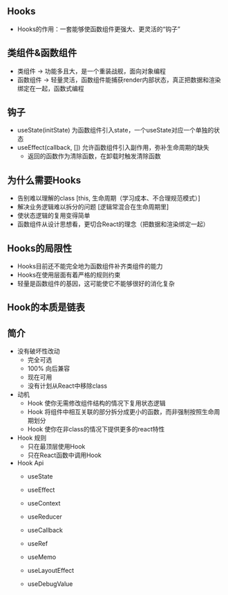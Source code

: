 ## Hooks
- Hooks的作用：一套能够使函数组件更强大、更灵活的“钩子”


## 类组件&函数组件
- 类组件 -> 功能多且大，是一个重装战舰，面向对象编程
- 函数组件 -> 轻量灵活，函数组件能捕获render内部状态，真正把数据和渲染绑定在一起，函数式编程

## 钩子
- useState(initState) 为函数组件引入state，一个useState对应一个单独的状态
- useEffect(callback, []) 允许函数组件引入副作用，弥补生命周期的缺失
  - 返回的函数作为清除函数，在卸载时触发清除函数

## 为什么需要Hooks
- 告别难以理解的class [this, 生命周期（学习成本、不合理规范模式）]
- 解决业务逻辑难以拆分的问题 [逻辑常混合在生命周期里]
- 使状态逻辑的复用变得简单
- 函数组件从设计思想看，更切合React的理念（把数据和渲染绑定一起）

## Hooks的局限性
- Hooks目前还不能完全地为函数组件补齐类组件的能力
- Hooks在使用层面有着严格的规则约束
- 轻量是函数组件的基因，这可能使它不能够很好的消化复杂

## Hook的本质是链表


## 简介
- 没有破坏性改动
  - 完全可选
  - 100% 向后兼容
  - 现在可用
  - 没有计划从React中移除class
- 动机
  - Hook 使你无需修改组件结构的情况下复用状态逻辑
  - Hook 将组件中相互关联的部分拆分成更小的函数，而非强制按照生命周期划分
  - Hook 使你在非class的情况下提供更多的react特性
- Hook 规则
  - 只在最顶层使用Hook
  - 只在React函数中调用Hook
- Hook Api
  - useState
  - useEffect
  - useContext

  - useReducer
  - useCallback
  - useRef
  - useMemo
  - useLayoutEffect
  - useDebugValue

